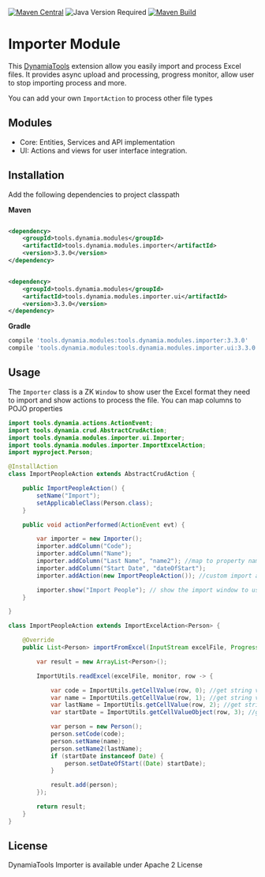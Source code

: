 [![Maven Central](https://img.shields.io/maven-central/v/tools.dynamia.modules/tools.dynamia.modules.importer)](https://search.maven.org/search?q=tools.dynamia.modules.importer)
![Java Version Required](https://img.shields.io/badge/java-21-blue)
[![Maven Build](https://github.com/dynamiatools/module-importer/actions/workflows/maven.yml/badge.svg)](https://github.com/dynamiatools/module-importer/actions/workflows/maven.yml)

# Importer Module

This [DynamiaTools](https://dynamia.tools) extension allow you easily import and process Excel files. It provides async
upload and processing, progress monitor, allow user to stop importing process and more.

You can add your own `ImportAction` to process other file types

## Modules

- Core: Entities, Services and API implementation
- UI: Actions and views for user interface integration.

## Installation

Add the following dependencies to project classpath

**Maven**

```xml

<dependency>
    <groupId>tools.dynamia.modules</groupId>
    <artifactId>tools.dynamia.modules.importer</artifactId>
    <version>3.3.0</version>
</dependency>
```

```xml

<dependency>
    <groupId>tools.dynamia.modules</groupId>
    <artifactId>tools.dynamia.modules.importer.ui</artifactId>
    <version>3.3.0</version>
</dependency>

```

**Gradle**

```groovy
compile 'tools.dynamia.modules:tools.dynamia.modules.importer:3.3.0'
compile 'tools.dynamia.modules:tools.dynamia.modules.importer.ui:3.3.0'
```

## Usage

The `Importer` class is a ZK `Window` to show user the Excel format they need to import and show actions to process the
file. You can map columns to POJO properties

```java
import tools.dynamia.actions.ActionEvent;
import tools.dynamia.crud.AbstractCrudAction;
import tools.dynamia.modules.importer.ui.Importer;
import tools.dynamia.modules.importer.ImportExcelAction;
import myproject.Person;

@InstallAction
class ImportPeopleAction extends AbstractCrudAction {

    public ImportPeopleAction() {
        setName("Import");
        setApplicableClass(Person.class);
    }

    public void actionPerformed(ActionEvent evt) {

        var importer = new Importer();
        importer.addColumn("Code");
        importer.addColumn("Name");
        importer.addColumn("Last Name", "name2"); //map to property name2
        importer.addColumn("Start Date", "dateOfStart");
        importer.addAction(new ImportPeopleAction()); //custom import action

        importer.show("Import People"); // show the import window to user
    }

}

class ImportPeopleAction extends ImportExcelAction<Person> {

    @Override
    public List<Person> importFromExcel(InputStream excelFile, ProgressMonitor monitor) throws Exception {

        var result = new ArrayList<Person>();

        ImportUtils.readExcel(excelFile, monitor, row -> {

            var code = ImportUtils.getCellValue(row, 0); //get string value from column A
            var name = ImportUtils.getCellValue(row, 1); //get string value from column B
            var lastName = ImportUtils.getCellValue(row, 2); //get string value from column C
            var startDate = ImportUtils.getCellValueObject(row, 3); //get object value from column D

            var person = new Person();
            person.setCode(code);
            person.setName(name);
            person.setName2(lastName);
            if (startDate instanceof Date) {
                person.setDateOfStart((Date) startDate);
            }

            result.add(person);
        });

        return result;
    }
}
```
## License

DynamiaTools Importer is available under Apache 2 License
